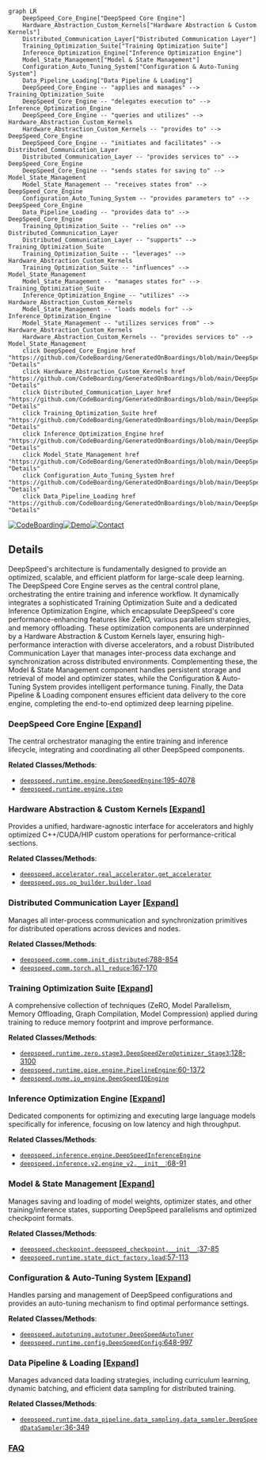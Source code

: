 ```mermaid
graph LR
    DeepSpeed_Core_Engine["DeepSpeed Core Engine"]
    Hardware_Abstraction_Custom_Kernels["Hardware Abstraction & Custom Kernels"]
    Distributed_Communication_Layer["Distributed Communication Layer"]
    Training_Optimization_Suite["Training Optimization Suite"]
    Inference_Optimization_Engine["Inference Optimization Engine"]
    Model_State_Management["Model & State Management"]
    Configuration_Auto_Tuning_System["Configuration & Auto-Tuning System"]
    Data_Pipeline_Loading["Data Pipeline & Loading"]
    DeepSpeed_Core_Engine -- "applies and manages" --> Training_Optimization_Suite
    DeepSpeed_Core_Engine -- "delegates execution to" --> Inference_Optimization_Engine
    DeepSpeed_Core_Engine -- "queries and utilizes" --> Hardware_Abstraction_Custom_Kernels
    Hardware_Abstraction_Custom_Kernels -- "provides to" --> DeepSpeed_Core_Engine
    DeepSpeed_Core_Engine -- "initiates and facilitates" --> Distributed_Communication_Layer
    Distributed_Communication_Layer -- "provides services to" --> DeepSpeed_Core_Engine
    DeepSpeed_Core_Engine -- "sends states for saving to" --> Model_State_Management
    Model_State_Management -- "receives states from" --> DeepSpeed_Core_Engine
    Configuration_Auto_Tuning_System -- "provides parameters to" --> DeepSpeed_Core_Engine
    Data_Pipeline_Loading -- "provides data to" --> DeepSpeed_Core_Engine
    Training_Optimization_Suite -- "relies on" --> Distributed_Communication_Layer
    Distributed_Communication_Layer -- "supports" --> Training_Optimization_Suite
    Training_Optimization_Suite -- "leverages" --> Hardware_Abstraction_Custom_Kernels
    Training_Optimization_Suite -- "influences" --> Model_State_Management
    Model_State_Management -- "manages states for" --> Training_Optimization_Suite
    Inference_Optimization_Engine -- "utilizes" --> Hardware_Abstraction_Custom_Kernels
    Model_State_Management -- "loads models for" --> Inference_Optimization_Engine
    Model_State_Management -- "utilizes services from" --> Hardware_Abstraction_Custom_Kernels
    Hardware_Abstraction_Custom_Kernels -- "provides services to" --> Model_State_Management
    click DeepSpeed_Core_Engine href "https://github.com/CodeBoarding/GeneratedOnBoardings/blob/main/DeepSpeed/DeepSpeed_Core_Engine.md" "Details"
    click Hardware_Abstraction_Custom_Kernels href "https://github.com/CodeBoarding/GeneratedOnBoardings/blob/main/DeepSpeed/Hardware_Abstraction_Custom_Kernels.md" "Details"
    click Distributed_Communication_Layer href "https://github.com/CodeBoarding/GeneratedOnBoardings/blob/main/DeepSpeed/Distributed_Communication_Layer.md" "Details"
    click Training_Optimization_Suite href "https://github.com/CodeBoarding/GeneratedOnBoardings/blob/main/DeepSpeed/Training_Optimization_Suite.md" "Details"
    click Inference_Optimization_Engine href "https://github.com/CodeBoarding/GeneratedOnBoardings/blob/main/DeepSpeed/Inference_Optimization_Engine.md" "Details"
    click Model_State_Management href "https://github.com/CodeBoarding/GeneratedOnBoardings/blob/main/DeepSpeed/Model_State_Management.md" "Details"
    click Configuration_Auto_Tuning_System href "https://github.com/CodeBoarding/GeneratedOnBoardings/blob/main/DeepSpeed/Configuration_Auto_Tuning_System.md" "Details"
    click Data_Pipeline_Loading href "https://github.com/CodeBoarding/GeneratedOnBoardings/blob/main/DeepSpeed/Data_Pipeline_Loading.md" "Details"
```

[![CodeBoarding](https://img.shields.io/badge/Generated%20by-CodeBoarding-9cf?style=flat-square)](https://github.com/CodeBoarding/GeneratedOnBoardings)[![Demo](https://img.shields.io/badge/Try%20our-Demo-blue?style=flat-square)](https://www.codeboarding.org/demo)[![Contact](https://img.shields.io/badge/Contact%20us%20-%20contact@codeboarding.org-lightgrey?style=flat-square)](mailto:contact@codeboarding.org)

## Details

DeepSpeed's architecture is fundamentally designed to provide an optimized, scalable, and efficient platform for large-scale deep learning. The DeepSpeed Core Engine serves as the central control plane, orchestrating the entire training and inference workflow. It dynamically integrates a sophisticated Training Optimization Suite and a dedicated Inference Optimization Engine, which encapsulate DeepSpeed's core performance-enhancing features like ZeRO, various parallelism strategies, and memory offloading. These optimization components are underpinned by a Hardware Abstraction & Custom Kernels layer, ensuring high-performance interaction with diverse accelerators, and a robust Distributed Communication Layer that manages inter-process data exchange and synchronization across distributed environments. Complementing these, the Model & State Management component handles persistent storage and retrieval of model and optimizer states, while the Configuration & Auto-Tuning System provides intelligent performance tuning. Finally, the Data Pipeline & Loading component ensures efficient data delivery to the core engine, completing the end-to-end optimized deep learning pipeline.

### DeepSpeed Core Engine [[Expand]](./DeepSpeed_Core_Engine.md)
The central orchestrator managing the entire training and inference lifecycle, integrating and coordinating all other DeepSpeed components.


**Related Classes/Methods**:

- <a href="https://github.com/deepspeedai/DeepSpeed/blob/master/deepspeed/runtime/engine.py#L195-L4078" target="_blank" rel="noopener noreferrer">`deepspeed.runtime.engine.DeepSpeedEngine`:195-4078</a>
- <a href="https://github.com/deepspeedai/DeepSpeed/blob/master/deepspeed/runtime/engine.py" target="_blank" rel="noopener noreferrer">`deepspeed.runtime.engine.step`</a>


### Hardware Abstraction & Custom Kernels [[Expand]](./Hardware_Abstraction_Custom_Kernels.md)
Provides a unified, hardware-agnostic interface for accelerators and highly optimized C++/CUDA/HIP custom operations for performance-critical sections.


**Related Classes/Methods**:

- <a href="https://github.com/deepspeedai/DeepSpeed/blob/master/deepspeed/accelerator/real_accelerator.py" target="_blank" rel="noopener noreferrer">`deepspeed.accelerator.real_accelerator.get_accelerator`</a>
- <a href="https://github.com/deepspeedai/DeepSpeed/blob/master/deepspeed/ops/op_builder/builder.py" target="_blank" rel="noopener noreferrer">`deepspeed.ops.op_builder.builder.load`</a>


### Distributed Communication Layer [[Expand]](./Distributed_Communication_Layer.md)
Manages all inter-process communication and synchronization primitives for distributed operations across devices and nodes.


**Related Classes/Methods**:

- <a href="https://github.com/deepspeedai/DeepSpeed/blob/master/deepspeed/comm/comm.py#L788-L854" target="_blank" rel="noopener noreferrer">`deepspeed.comm.comm.init_distributed`:788-854</a>
- <a href="https://github.com/deepspeedai/DeepSpeed/blob/master/deepspeed/comm/torch.py#L167-L170" target="_blank" rel="noopener noreferrer">`deepspeed.comm.torch.all_reduce`:167-170</a>


### Training Optimization Suite [[Expand]](./Training_Optimization_Suite.md)
A comprehensive collection of techniques (ZeRO, Model Parallelism, Memory Offloading, Graph Compilation, Model Compression) applied during training to reduce memory footprint and improve performance.


**Related Classes/Methods**:

- <a href="https://github.com/deepspeedai/DeepSpeed/blob/master/deepspeed/runtime/zero/stage3.py#L128-L3100" target="_blank" rel="noopener noreferrer">`deepspeed.runtime.zero.stage3.DeepSpeedZeroOptimizer_Stage3`:128-3100</a>
- <a href="https://github.com/deepspeedai/DeepSpeed/blob/master/deepspeed/runtime/pipe/engine.py#L60-L1372" target="_blank" rel="noopener noreferrer">`deepspeed.runtime.pipe.engine.PipelineEngine`:60-1372</a>
- <a href="https://github.com/deepspeedai/DeepSpeed/blob/master/deepspeed/nvme/io_engine.py" target="_blank" rel="noopener noreferrer">`deepspeed.nvme.io_engine.DeepSpeedIOEngine`</a>


### Inference Optimization Engine [[Expand]](./Inference_Optimization_Engine.md)
Dedicated components for optimizing and executing large language models specifically for inference, focusing on low latency and high throughput.


**Related Classes/Methods**:

- <a href="https://github.com/deepspeedai/DeepSpeed/blob/master/deepspeed/inference/engine.py" target="_blank" rel="noopener noreferrer">`deepspeed.inference.engine.DeepSpeedInferenceEngine`</a>
- <a href="https://github.com/deepspeedai/DeepSpeed/blob/master/deepspeed/inference/v2/engine_v2.py#L68-L91" target="_blank" rel="noopener noreferrer">`deepspeed.inference.v2.engine_v2.__init__`:68-91</a>


### Model & State Management [[Expand]](./Model_State_Management.md)
Manages saving and loading of model weights, optimizer states, and other training/inference states, supporting DeepSpeed parallelisms and optimized checkpoint formats.


**Related Classes/Methods**:

- <a href="https://github.com/deepspeedai/DeepSpeed/blob/master/deepspeed/checkpoint/deepspeed_checkpoint.py#L37-L85" target="_blank" rel="noopener noreferrer">`deepspeed.checkpoint.deepspeed_checkpoint.__init__`:37-85</a>
- <a href="https://github.com/deepspeedai/DeepSpeed/blob/master/deepspeed/runtime/state_dict_factory.py#L57-L113" target="_blank" rel="noopener noreferrer">`deepspeed.runtime.state_dict_factory.load`:57-113</a>


### Configuration & Auto-Tuning System [[Expand]](./Configuration_Auto_Tuning_System.md)
Handles parsing and management of DeepSpeed configurations and provides an auto-tuning mechanism to find optimal performance settings.


**Related Classes/Methods**:

- <a href="https://github.com/deepspeedai/DeepSpeed/blob/master/deepspeed/autotuning/autotuner.py" target="_blank" rel="noopener noreferrer">`deepspeed.autotuning.autotuner.DeepSpeedAutoTuner`</a>
- <a href="https://github.com/deepspeedai/DeepSpeed/blob/master/deepspeed/runtime/config.py#L648-L997" target="_blank" rel="noopener noreferrer">`deepspeed.runtime.config.DeepSpeedConfig`:648-997</a>


### Data Pipeline & Loading [[Expand]](./Data_Pipeline_Loading.md)
Manages advanced data loading strategies, including curriculum learning, dynamic batching, and efficient data sampling for distributed training.


**Related Classes/Methods**:

- <a href="https://github.com/deepspeedai/DeepSpeed/blob/master/deepspeed/runtime/data_pipeline/data_sampling/data_sampler.py#L36-L349" target="_blank" rel="noopener noreferrer">`deepspeed.runtime.data_pipeline.data_sampling.data_sampler.DeepSpeedDataSampler`:36-349</a>




### [FAQ](https://github.com/CodeBoarding/GeneratedOnBoardings/tree/main?tab=readme-ov-file#faq)